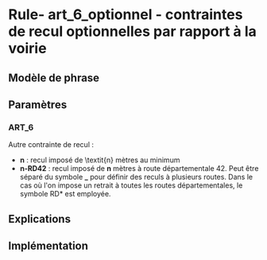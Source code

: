 # Rule- art_6_optionnel -  contraintes de recul optionnelles par rapport à la voirie

## Modèle de phrase

## Paramètres

### ART_6

Autre contrainte de recul :
-  **n** : recul imposé de \textit{n} mètres au minimum
- **n-RD42** : recul imposé de **n** mètres à route départementale 42. Peut être séparé du symbole **_** pour définir des reculs à plusieurs routes. Dans le cas où l'on impose un retrait à toutes les routes départementales, le symbole RD* est employée.


## Explications


## Implémentation


